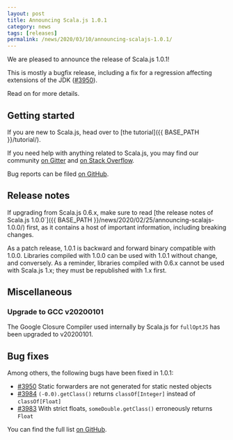 ```yaml
---
layout: post
title: Announcing Scala.js 1.0.1
category: news
tags: [releases]
permalink: /news/2020/03/10/announcing-scalajs-1.0.1/
---
```



We are pleased to announce the release of Scala.js 1.0.1!

This is mostly a bugfix release, including a fix for a regression affecting extensions of the JDK ([#3950](https://github.com/scala-js/scala-js/issues/3950)).

Read on for more details.

<!--more-->

## Getting started

If you are new to Scala.js, head over to [the tutorial]({{ BASE_PATH }}/tutorial/).

If you need help with anything related to Scala.js, you may find our community [on Gitter](https://gitter.im/scala-js/scala-js) and [on Stack Overflow](https://stackoverflow.com/questions/tagged/scala.js).

Bug reports can be filed [on GitHub](https://github.com/scala-js/scala-js/issues).

## Release notes

If upgrading from Scala.js 0.6.x, make sure to read [the release notes of Scala.js 1.0.0`]({{ BASE_PATH }}/news/2020/02/25/announcing-scalajs-1.0.0/) first, as it contains a host of important information, including breaking changes.

As a patch release, 1.0.1 is backward and forward binary compatible with 1.0.0.
Libraries compiled with 1.0.0 can be used with 1.0.1 without change, and conversely.
As a reminder, libraries compiled with 0.6.x cannot be used with Scala.js 1.x; they must be republished with 1.x first.

## Miscellaneous

### Upgrade to GCC v20200101

The Google Closure Compiler used internally by Scala.js for `fullOptJS` has been upgraded to v20200101.

## Bug fixes

Among others, the following bugs have been fixed in 1.0.1:

* [#3950](https://github.com/scala-js/scala-js/issues/3950) Static forwarders are not generated for static nested objects
* [#3984](https://github.com/scala-js/scala-js/issues/3984) `(-0.0).getClass()` returns `classOf[Integer]` instead of `classOf[Float]`
* [#3983](https://github.com/scala-js/scala-js/issues/3983) With strict floats, `someDouble.getClass()` erroneously returns `Float`

You can find the full list [on GitHub](https://github.com/scala-js/scala-js/issues?q=is%3Aissue+milestone%3Av1.0.1+is%3Aclosed).
